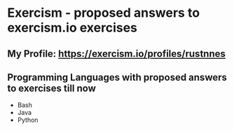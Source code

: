 # Exercism - proposed answers to exercism.io exercises

## My Profile: https://exercism.io/profiles/rustnnes

## Programming Languages with proposed answers to exercises till now

- Bash
- Java
- Python
